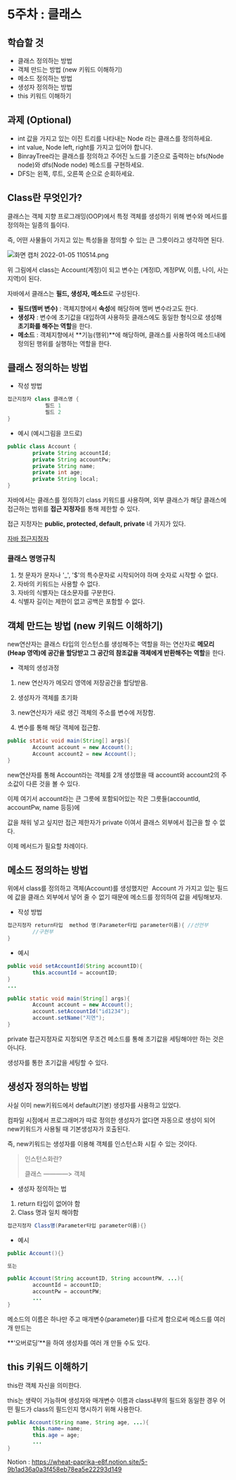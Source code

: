 # 5주차 : 클래스

## 학습할 것

- 클래스 정의하는 방법
- 객체 만드는 방법 (new 키워드 이해하기)
- 메소드 정의하는 방법
- 생성자 정의하는 방법
- this 키워드 이해하기

## **과제 (Optional)**

- int 값을 가지고 있는 이진 트리를 나타내는 Node 라는 클래스를 정의하세요.
- int value, Node left, right를 가지고 있어야 합니다.
- BinrayTree라는 클래스를 정의하고 주어진 노드를 기준으로 출력하는 bfs(Node node)와 dfs(Node node) 메소드를 구현하세요.
- DFS는 왼쪽, 루트, 오른쪽 순으로 순회하세요.

## Class란 무엇인가?

클래스는 객체 지향 프로그래밍(OOP)에서 특정 객체를 생성하기 위해 변수와 메서드를 정의하는 일종의 틀이다.

즉, 어떤 사물들이 가지고 있는 특성들을 정의할 수 있는 큰 그릇이라고 생각하면 된다.

![화면 캡처 2022-01-05 110514.png](5%E1%84%8C%E1%85%AE%E1%84%8E%E1%85%A1%20%E1%84%8F%E1%85%B3%E1%86%AF%E1%84%85%E1%85%A2%E1%84%89%E1%85%B3%209f3c91d966214914a767b34cf6f5c17e/%ED%99%94%EB%A9%B4_%EC%BA%A1%EC%B2%98_2022-01-05_110514.png)

위 그림에서 class는 Account(계정)이 되고 변수는 (계정ID, 계정PW, 이름, 나이, 사는 지역)이 된다.

자바에서 클래스는 **필드, 생성자, 메소드**로 구성된다.

- **필드(멤버 변수)** : 객체지향에서 **속성**에 해당하며 멤버 변수라고도 한다.
- **생성자** : 변수에 초기값을 대입하여 사용하듯 클래스에도 동일한 형식으로 생성해 **초기화를 해주는 역할**을 한다.
- **메소드** : 객체지향에서 **기능(행위)**에 해당하며, 클래스를 사용하여 메소드내에 정의된 행위를 실행하는 역할을 한다.

## 클래스 정의하는 방법

- 작성 방법

```java
접근지정자 class 클래스명 {
			필드 1
			필드 2
}
```

- 예시 (예시그림을 코드로)

```java
public class Account {
		private String accountId;
		private String accountPw;
		private String name;
		private int age;
		private String local;
}
```

자바에서는 클래스를 정의하기 class 키워드를 사용하며, 외부 클래스가 해당 클래스에 접근하는 범위를 **접근 지정자**를 통해 제한할 수 있다.

접근 지정자는 **public, protected, default, private** 네 가지가 있다. 

[자바 접근지정자 ](https://www.notion.so/f77647c8d81146bda96abfb54e90385a)

### 클래스 명명규칙

1. 첫 문자가 문자나 '_', '$'의 특수문자로 시작되어야 하며 숫자로 시작할 수 없다.
2. 자바의 키워드는 사용할 수 없다.
3. 자바의 식별자는 대소문자를 구분한다.
4. 식별자 길이는 제한이 없고 공백은 포함할 수 없다.

## 객체 만드는 방법 (new 키워드 이해하기)

new연산자는 클래스 타입의 인스턴스를 생성해주는 역할을 하는 연산자로 **메모리(Heap 영역)에 공간을 할당받고 그 공간의 참조값을 객체에게 반환해주는 역할**을 한다.

- 객체의 생성과정

1) new 연산자가 메모리 영역에 저장공간을 할당받음.

2) 생성자가 객체를 초기화

3) new연산자가 새로 생긴 객체의 주소를 변수에 저장함.

4) 변수를 통해 해당 객체에 접근함.

```java
public static void main(String[] args){
		Account account = new Account();
		Account account2 = new Account();
}
```

new연산자를 통해 Account라는 객체를 2개 생성했을 때 account와 account2의 주소값이 다른 것을 볼 수 있다.

이제 여기서 account라는 큰 그릇에 포함되어있는 작은 그릇들(accountId, accountPw, name 등등)에

값을 채워 넣고 싶지만 접근 제한자가 private 이여서 클래스 외부에서 접근을 할 수 없다.

이제 메서드가 필요할 차례이다.

## 메소드 정의하는 방법

위에서 class를 정의하고 객체(Account)를 생성했지만  Account 가 가지고 있는 필드에 값을 클래스 외부에서 넣어 줄 수 없기 때문에 메소드를 정의하여 값을 세팅해보자.

- 작성 방법

```java
접근지정자 return타입  method 명(Parameter타입 parameter이름){ //선언부
		//구현부
}
```

- 예시

```java
public void setAccountId(String accountID){
		this.accountId = accountID;
}
...
```

```java
public static void main(String[] args){
		Account account = new Account();
		account.setAccountId("id1234");
		account.setName("지연");		
}
```

private 접근지정자로 지정되면 무조건 메소드를 통해 초기값을 세팅해야만 하는 것은 아니다.

생성자를 통한 초기값을 세팅할 수 있다.

## 생성자 정의하는 방법

사실 이미 new키워드에서 default(기본) 생성자를 사용하고 있었다.

컴파일 시점에서 프로그래머가 따로 정의한 생성자가 없다면 자동으로 생성이 되어 new키워드가 사용될 때 기본생성자가 호출된다.

즉, new키워드는 생성자를 이용해 객체를 인스턴스화 시킬 수 있는 것이다.

> 인스턴스화란?
> 
> 
> 클래스 ————> 객체
> 

- 생성자 정의하는 법
1. return 타입이 없어야 함 
2. Class 명과 일치 해야함

```java
접근지정자 Class명(Parameter타입 parameter이름){}
```

- 예시

```java
public Account(){}

또는

public Account(String accountID, String accountPW, ...){
		accountId = accountID;
		accountPw = accountPW;
		...
}
```

메소드의 이름은 하나만 주고 매개변수(parameter)를 다르게 함으로써 메소드를 여러 개 만드는 

**‘오버로딩’**을 하여 생성자를 여러 개 만들 수도 있다.

## this 키워드 이해하기

this란 객체 자신을 의미한다.

this는 생략이 가능하며 생성자와 매개변수 이름과 class내부의 필드와 동일한 경우 어떤 필드가 class의 필드인지 명시하기 위해 사용한다.

```java
public Account(String name, String age, ...){
		this.name= name;
		this.age = age;
		...
}
```


Notion : https://wheat-paprika-e8f.notion.site/5-9b1ad36a0a3f458eb78ea5e22293d149